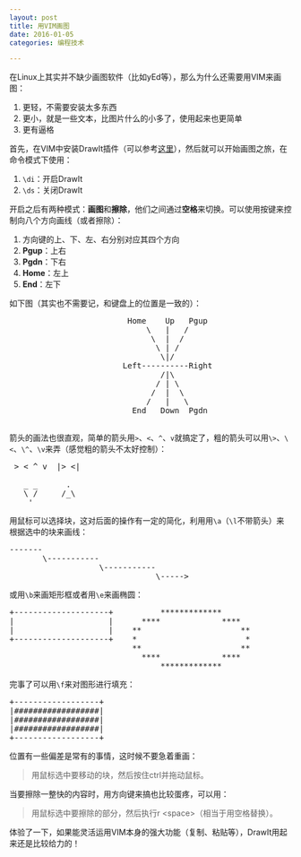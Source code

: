 ```yaml
---
layout: post
title: 用VIM画图
date: 2016-01-05
categories: 编程技术

---
```


在Linux上其实并不缺少画图软件（比如yEd等），那么为什么还需要用VIM来画图：

1. 更轻，不需要安装太多东西
2. 更小，就是一些文本，比图片什么的小多了，使用起来也更简单
3. 更有逼格

首先，在VIM中安装DrawIt插件（可以参考[这里](http://wsztrush.github.io/%E5%B7%A5%E5%85%B7/2015/06/10/VIM.html)），然后就可以开始画图之旅，在命令模式下使用：

1. `\di`：开启DrawIt
2. `\ds`：关闭DrawIt

开启之后有两种模式：**画图**和**擦除**，他们之间通过**空格**来切换。可以使用按键来控制向八个方向画线（或者擦除）：

1. 方向键的上、下、左、右分别对应其四个方向
2. **Pgup**：上右
3. **Pgdn**：下右
4. **Home**：左上
5. **End**：左下

如下图（其实也不需要记，和键盘上的位置是一致的）：

<pre class="prettyprint">
                         Home    Up   Pgup
                             \   |   / 
                              \  |  / 
                               \ | / 
                                \|/ 
                        Left----------Right
                                /|\
                               / | \
                              /  |  \
                             /   |   \
                          End   Down  Pgdn

</pre>

箭头的画法也很直观，简单的箭头用`>`、`<`、`^`、`v`就搞定了，粗的箭头可以用`\>`、`\<`、`\^`、`\v`来弄（感觉粗的箭头不太好控制）：

<pre class="prettyprint">
 &gt; &lt; ^ v  |&gt; &lt;|
              
   _ _      . 
   \ /     /_\
    '         
</pre>

用鼠标可以选择块，这对后面的操作有一定的简化，利用用`\a`（`\l`不带箭头）来根据选中的块来画线：

<pre class="prettyprint">
-------                               
       \-----------                   
                   \-----------       
                               \-----&gt;
</pre>

或用`\b`来画矩形框或者用`\e`来画椭圆：

<pre class="prettyprint">
+--------------------+          *************      
|                    |      ****             ****  
|                    |    **                     **
+--------------------+    *                       *
                          **                     **
                            ****             ****  
                                *************      
</pre>

完事了可以用`\f`来对图形进行填充：

<pre class="prettyprint">
+------------------+
|##################|
|##################|
|##################|
+------------------+
</pre>

位置有一些偏差是常有的事情，这时候不要急着重画：

> 用鼠标选中要移动的块，然后按住ctrl并拖动鼠标。

当要擦除一整快的内容时，用方向键来搞也比较蛋疼，可以用：

> 用鼠标选中要擦除的部分，然后执行r &lt;space&gt;（相当于用空格替换）。

体验了一下，如果能灵活运用VIM本身的强大功能（复制、粘贴等），DrawIt用起来还是比较给力的！